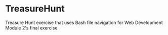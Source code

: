 # TreasureHunt
Treasure Hunt exercise that uses Bash file navigation for Web Development Module 2's final exercise
